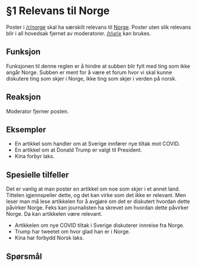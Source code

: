 # §1 Relevans til Norge
Poster i [/r/norge](https://old.reddit.com/r/norge) skal ha særskilt relevans til [Norge](https://no.wikipedia.org/wiki/norge). Poster uten slik relevans blir i all hovedsak fjernet av moderatorer. [/r/urix](https://old.reddit.com/r/urix) kan brukes.

## Funksjon
Funksjonen til denne reglen er å hindre at subben blir fylt med ting som ikke angår Norge. Subben er ment for å være et forum hvor vi skal kunne diskutere ting som skjer i Norge, ikke ting som skjer i verden på norsk.

## Reaksjon
Moderator fjerner posten.

## Eksempler
* En artikkel som handler om at Sverige innfører nye tiltak mot COVID.
* En artikkel om at Donald Trump er valgt til President.
* Kina forbyr laks.

## Spesielle tilfeller
Det er vanlig at man poster en artikkel om noe som skjer i et annet land. Tittelen igjennspeiler dette, og det kan virke som det ikke er relevant. Men leser man må lese artikkelen for å avgjøre om det er diskutert hvordan dette påvirker Norge. Feks kan journalisten ha skrevet om hvordan dette påvirker Norge. Da kan artikkelen være relevant.

* Artikkelen om nye COVID tiltak i Sverige diskuterer innreise fra Norge.
* Trump har tweetet om hvor glad han er i Norge.
* Kina har forbydd Norsk laks.

## Spørsmål
